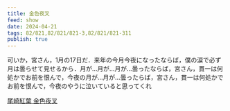 ```yaml
---
title: 金色夜叉
feed: show
date: 2024-04-21
tags: 82/821,82/821/821-3,82/821/821-311
publish: true
---
```

可いか，宮さん，1月の17日だ．来年の今月今夜になったならば，僕の涙で必ず月は曇らせて見せるから．月が…月が…月が…曇ったならば，宮さん，貫一は何処かでお前を恨んで，今夜の月が…月が…曇ったらば，宮さん，貫一は何処かでお前を恨んで，今夜のやうに泣いていると思ってくれ

[尾崎紅葉 金色夜叉](https://www.aozora.gr.jp/cards/000091/files/522_19603.html)

